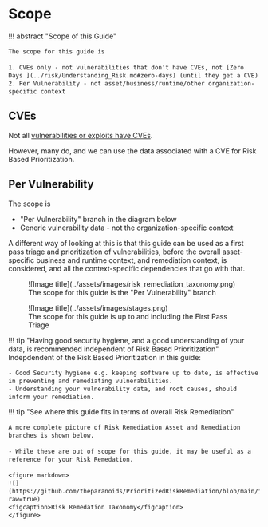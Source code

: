 # Scope

!!! abstract "Scope of this Guide"

    The scope for this guide is 

    1. CVEs only - not vulnerabilities that don't have CVEs, not [Zero Days ](../risk/Understanding_Risk.md#zero-days) (until they get a CVE)
    2. Per Vulnerability - not asset/business/runtime/other organization-specific context
## CVEs

Not all [vulnerabilities or exploits have CVEs](https://unit42.paloaltonetworks.com/state-of-exploit-development/).

However, many do, and we can use the data associated with a CVE for Risk Based Prioritization.


## Per Vulnerability 
The scope is 
- "Per Vulnerability" branch in the diagram below
- Generic vulnerability data - not the organization-specific context

A different way of looking at this is that this guide can be used as a first pass triage and prioritization of vulnerabilities, before the overall asset-specific business and runtime context, and remediation context, is considered, and all the context-specific dependencies that go with that.



<figure markdown>
![Image title](../assets/images/risk_remediation_taxonomy.png)
<figcaption>The scope for this guide is the "Per Vulnerability" branch</figcaption>
</figure>

<figure markdown>
![Image title](../assets/images/stages.png)
<figcaption>The scope for this guide is up to and including the First Pass Triage</figcaption>
</figure>

!!! tip "Having good security hygiene, and a good understanding of your data, is recommended independent of Risk Based Prioritization"
    Indepdendent of the Risk Based Prioritization in this guide:

    - Good Security hygiene e.g. keeping software up to date, is effective in preventing and remediating vulnerabilities.
    - Understanding your vulnerability data, and root causes, should inform your remediation.

!!! tip "See where this guide fits in terms of overall Risk Remediation"

    A more complete picture of Risk Remediation Asset and Remediation branches is shown below. 
    
    - While these are out of scope for this guide, it may be useful as a reference for your Risk Remedation.

    <figure markdown>
    ![](https://github.com/theparanoids/PrioritizedRiskRemediation/blob/main/images/RiskRemediation.png?raw=true)
    <figcaption>Risk Remedation Taxonomy</figcaption>
    </figure>
    
    